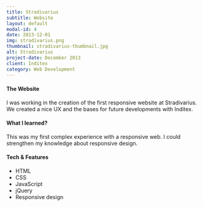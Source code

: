 ```yaml
---
title: Stradivarius
subtitle: Website
layout: default
modal-id: 4
date: 2013-12-01
img: stradivarius.png
thumbnail: stradivarius-thumbnail.jpg
alt: Stradivarius
project-date: December 2013
client: Inditex
category: Web Development
---
```


#### The Website
I was working in the creation of the first responsive website at Stradivarius. We created a nice UX and the bases for future developments with Inditex.

#### What I learned?
This was my first complex experience with a responsive web. I could strengthen my knowledge about responsive design.


#### Tech & Features
- HTML
- CSS
- JavaScript
- jQuery
- Responsive design